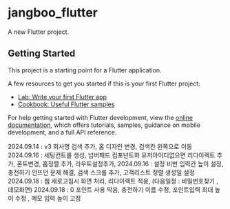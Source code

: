 # jangboo_flutter

A new Flutter project.

## Getting Started

This project is a starting point for a Flutter application.

A few resources to get you started if this is your first Flutter project:

- [Lab: Write your first Flutter app](https://docs.flutter.dev/get-started/codelab)
- [Cookbook: Useful Flutter samples](https://docs.flutter.dev/cookbook)

For help getting started with Flutter development, view the
[online documentation](https://docs.flutter.dev/), which offers tutorials,
samples, guidance on mobile development, and a full API reference.



2024.09.14 : v3 회사명 검색 추가, 홈 디자인 변경, 검색칸 왼쪽으로 이동
2024.09.16 : 세팅컨트롤 생성, 넘버패드 컴포넌트화 유저아이디없으면 리다이렉트 추가, 폰트변경, 홈정렬 추가, 라우트설정추가,
2024.09.16 : 설정 비번 입력칸 높이 설정, 충전하기 안뜨던 문제 해결, 검색 스크롤 추가, 고객리스트 정렬 생성일 설정
2024.09.18 : 웹 새로고침시 화면 처리, 리다이렉트 적용, (다음일정 : 비밀번호찾기 , 데모화면)
2024.09.18 : 0 포인트 사용 막음, 충전하기 이름 수정, 포인트입력 최대 높이 수정 , 메모 입력 높이 고정